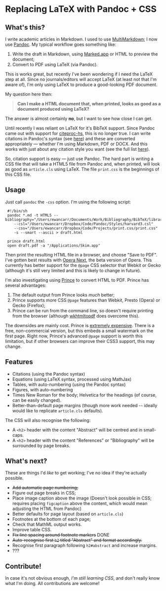 # Replacing LaTeX with Pandoc + CSS

What's this?
------------

I write academic articles in Markdown. I used to use
[MultiMarkdown](http://fletcherpenney.net/multimarkdown/); I now use
[Pandoc](http://johnmacfarlane.net/pandoc/). My typical workflow goes
something like:

 1. Write the draft in Markdown, using [Marked.app](http://markedapp.com/)
 	or HTML to preview the document;
 2. Convert to PDF using LaTeX (via Pandoc).
 
This is works great, but recently I've been wondering if I need the
LaTeX step at all. Since no journals/editors will accept LaTeX (at least
not that I'm aware of), I'm only using LaTeX to produce a good-looking
PDF document.

My question here then: 

>**Can I make a HTML document that, when printed,
looks as good as a document produced using LaTeX?** 

The answer is almost
certainly **no**, but I want to see how close I can get.

Until recently I was reliant on LaTeX for it's BibTeX support. Since
Pandoc came out with support for
[citeproc-hs](http://gorgias.mine.nu/repos/citeproc-hs/), this is no
longer true. I can write citations in Pandoc's syntax (see
[here](http://johnmacfarlane.net/pandoc/README.html#citations-1)) and
these are converted appropriately &mdash; whether I'm using Markdown,
PDF or DOCX. And this works with just about any citation style you want
(see the full list
[here](https://github.com/citation-style-language/styles)).

So, citation support is easy &mdash; just use Pandoc. The hard part is
writing a CSS file that will take a HTML5 file from Pandoc and, when
printed, will look as good as `article.cls` using LaTeX. The file
`print.css` is the beginnings of this CSS file.

Usage
-----

Just call `pandoc` the `-css` option. I'm using the following script:

     #!/bin/sh
     pandoc *.md -t HTML5 --bibliography="/Users/ewancarr/Documents/Work/Bibliography/BibTeX/library.bib" 
     	--csl="/Users/ewancarr/Dropbox/Code/Pandoc/Styles/harvard3.csl" 
     	--css="/Users/ewancarr/Dropbox/Code/Projects/print.css/print.css"
     	-s --smart --ascii > draft.html
     
     prince draft.html
     open draft.pdf -a "/Applications/Skim.app"


Then print the resulting HTML file in a browser, and choose
"Save to PDF". I've gotten best results with [Opera
Next](http://www.opera.com/browser/next/), the beta version of Opera.
This currently has better support for the `@page` CSS selector that
Webkit or Gecko (although it's still very limited and this is likely to
change in future).

I'm also investigating using [Prince](http://www.princexml.com/) to convert
HTML to PDF. Prince has several advantages:

 1. The default output from Prince looks *much* better; 
 2. Prince supports more CSS `@page` features than Webkit, Presto (Opera) or Gecko (Firefox);
 3. Prince can be run from the command line, so doesn't require printing from the browser
 	(although [wkhtmltopdf](http://code.google.com/p/wkhtmltopdf/) does overcome this). 

The downsides are mainly cost. Prince is [extremely expensive](http://www.princexml.com/purchase/). 
There is a free, non-commercial version, but this embeds a small watermark on the first
page. Right now, Prince's advanced `@page` support is worth this limitation, but if other
browsers can improve their CSS3 support, this may change.

Features
--------

 - Citations (using the Pandoc syntax)
 - Equations (using LaTeX syntax, processed using MathJax)
 - Tables, with auto-numbering (using the Pandoc syntax)
 - Figures, with auto-numbering
 - Times New Roman for the body; Helvetica for the headings (of course, 
   can be easily changed).
 - Better-than-default page margins (though more work needed -- ideally would like 
   to replicate `article.cls` defaults).
   
The CSS will also recognise the following: 

 - A `<h2>` header with the content "Abstract" will be centred and in small-caps.
 - A `<h2>` header with the content "References" or "Bibliography" will be surrounded
   by page breaks.



What's next?
------------

These are things I'd *like* to get working; I've no idea if they're actually possible.

- ~~Add automatic page numbering;~~
- Figure out page breaks in CSS;
- Place image caption above the image (Doesn't look possible in CSS; 
  requires placing `figcaption` above the content, which would mean 
  adjusting the HTML from Pandoc)
- Better defaults for page layout (based on `article.cls`)
- Footnotes at the bottom of each page;
- Check that MathML output works.
- Improve table CSS.
- ~~Fix line spacing around footnote markers~~ DONE
- ~~Auto-recognise first `h2` titled "Abstract" and format accordingly.~~
- Recognise first paragraph following `h2#abstract` and increase margins.
- ???

Contribute!
-----------

In case it's not obvious enough, *I'm still learning CSS*, and don't
really know what I'm doing. All contributions are welcome!


